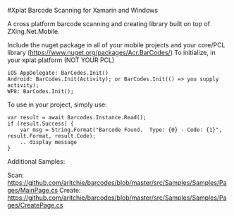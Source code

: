 ﻿#Xplat Barcode Scanning for Xamarin and Windows

A cross platform barcode scanning and creating library built on top of ZXing.Net.Mobile.  

Include the nuget package in all of your mobile projects and your core/PCL library (https://www.nuget.org/packages/Acr.BarCodes/)
To initialize, in your xplat platform (NOT YOUR PCL)

    iOS AppDelegate: BarCodes.Init()
    Android: BarCodes.Init(Activity); or BarCodes.Init(() => you supply activity);
    WP8: BarCodes.Init();

To use in your project, simply use:

    var result = await Barcodes.Instance.Read();
    if (result.Success) {
        var msg = String.Format("Barcode Found.  Type: {0} - Code: {1}", result.Format, result.Code);
        .. display message
    }


Additional Samples: 

Scan: https://github.com/aritchie/barcodes/blob/master/src/Samples/Samples/Pages/MainPage.cs
Create: https://github.com/aritchie/barcodes/blob/master/src/Samples/Samples/Pages/CreatePage.cs
